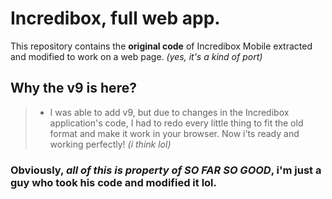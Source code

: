 # Incredibox, full web app.
This repository contains the **original code** of Incredibox Mobile extracted and modified to work on a web page. _(yes, it's a kind of port)_
## Why the v9 is here?
> - I was able to add v9, but due to changes in the Incredibox application's code, I had to redo every little thing to fit the old format and make it work in your browser. Now i'ts ready and working perfectly! _(i think lol)_
### Obviously, ***all of this is property of SO FAR SO GOOD***, i'm just a guy who took his code and modified it lol.
